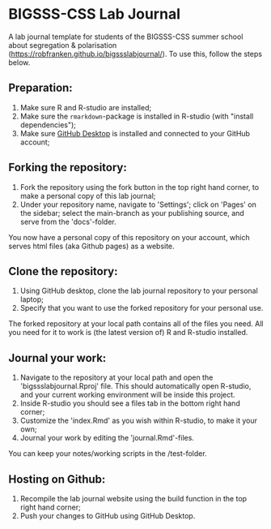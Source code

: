 # BIGSSS-CSS Lab Journal
A lab journal template for students of the BIGSSS-CSS summer school about segregation & polarisation (https://robfranken.github.io/bigssslabjournal/). To use this, follow the steps below.


## Preparation:

1. Make sure R and R-studio are installed;
2. Make sure the `rmarkdown`-package is installed in R-studio (with "install dependencies");
3. Make sure [GitHub Desktop](https://desktop.github.com) is installed and connected to your GitHub account;

## Forking the repository:

1. Fork the repository using the fork button in the top right hand corner, to make a personal copy of this lab journal;
2. Under your repository name, navigate to 'Settings'; click on 'Pages' on the sidebar; select the main-branch as your publishing source, and serve from the 'docs'-folder.

You now have a personal copy of this repository on your account, which serves html files (aka Github pages) as a website.

## Clone the repository:
1. Using GitHub desktop, clone the lab journal repository to your personal laptop;
2. Specify that you want to use the forked repository for your personal use. 

The forked repository at your local path contains all of the files you need. All you need for it to work is (the latest version of) R and R-studio installed.

## Journal your work:
1. Navigate to the repository at your local path and open the 'bigssslabjournal.Rproj' file. This should automatically open R-studio, and your current working environment will be inside this project.
2. Inside R-studio you should see a files tab in the bottom right hand corner; 
3. Customize the 'index.Rmd' as you wish within R-studio, to make it your own;
4. Journal your work by editing the 'journal.Rmd'-files.

You can keep your notes/working scripts in the /test-folder.

## Hosting on Github:
1. Recompile the lab journal website using the build function in the top right hand corner;
2. Push your changes to GitHub using GitHub Desktop.
